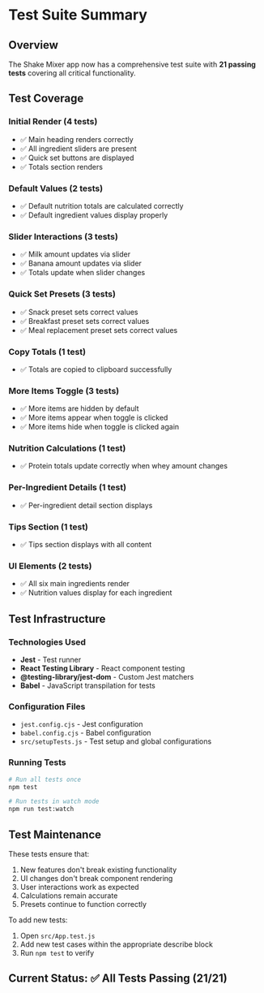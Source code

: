# Test Suite Summary

## Overview
The Shake Mixer app now has a comprehensive test suite with **21 passing tests** covering all critical functionality.

## Test Coverage

### Initial Render (4 tests)
- ✅ Main heading renders correctly
- ✅ All ingredient sliders are present
- ✅ Quick set buttons are displayed
- ✅ Totals section renders

### Default Values (2 tests)
- ✅ Default nutrition totals are calculated correctly
- ✅ Default ingredient values display properly

### Slider Interactions (3 tests)
- ✅ Milk amount updates via slider
- ✅ Banana amount updates via slider
- ✅ Totals update when slider changes

### Quick Set Presets (3 tests)
- ✅ Snack preset sets correct values
- ✅ Breakfast preset sets correct values
- ✅ Meal replacement preset sets correct values

### Copy Totals (1 test)
- ✅ Totals are copied to clipboard successfully

### More Items Toggle (3 tests)
- ✅ More items are hidden by default
- ✅ More items appear when toggle is clicked
- ✅ More items hide when toggle is clicked again

### Nutrition Calculations (1 test)
- ✅ Protein totals update correctly when whey amount changes

### Per-Ingredient Details (1 test)
- ✅ Per-ingredient detail section displays

### Tips Section (1 test)
- ✅ Tips section displays with all content

### UI Elements (2 tests)
- ✅ All six main ingredients render
- ✅ Nutrition values display for each ingredient

## Test Infrastructure

### Technologies Used
- **Jest** - Test runner
- **React Testing Library** - React component testing
- **@testing-library/jest-dom** - Custom Jest matchers
- **Babel** - JavaScript transpilation for tests

### Configuration Files
- `jest.config.cjs` - Jest configuration
- `babel.config.cjs` - Babel configuration
- `src/setupTests.js` - Test setup and global configurations

### Running Tests

```bash
# Run all tests once
npm test

# Run tests in watch mode
npm run test:watch
```

## Test Maintenance

These tests ensure that:
1. New features don't break existing functionality
2. UI changes don't break component rendering
3. User interactions work as expected
4. Calculations remain accurate
5. Presets continue to function correctly

To add new tests:
1. Open `src/App.test.js`
2. Add new test cases within the appropriate describe block
3. Run `npm test` to verify

## Current Status: ✅ All Tests Passing (21/21)

